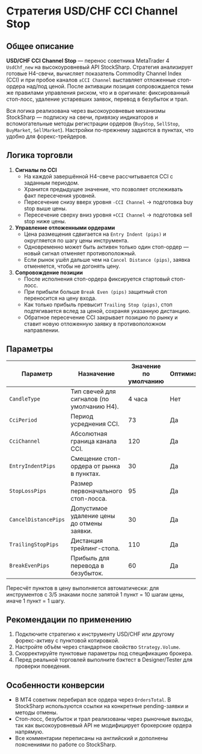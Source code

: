 # Стратегия USD/CHF CCI Channel Stop

## Общее описание

**USD/CHF CCI Channel Stop** — перенос советника MetaTrader 4 `UsdChf_new` на высокоуровневый API StockSharp. Стратегия анализирует готовые H4-свечи, вычисляет показатель Commodity Channel Index (CCI) и при пробое каналов `±CCI Channel` выставляет отложенные стоп-ордера над/под ценой. После активации позиция сопровождается теми же правилами управления риском, что и в оригинале: фиксированный стоп-лосс, удаление устаревших заявок, перевод в безубыток и трал.

Вся логика реализована через высокоуровневые механизмы StockSharp — подписку на свечи, привязку индикаторов и вспомогательные методы регистрации ордеров (`BuyStop`, `SellStop`, `BuyMarket`, `SellMarket`). Настройки по-прежнему задаются в пунктах, что удобно для форекс-трейдеров.

## Логика торговли

1. **Сигналы по CCI**
   - На каждой завершённой H4-свече рассчитывается CCI с заданным периодом.
   - Хранится предыдущее значение, что позволяет отслеживать факт пересечения уровней.
   - Пересечение снизу вверх уровня `-CCI Channel` → подготовка buy stop выше цены.
   - Пересечение сверху вниз уровня `+CCI Channel` → подготовка sell stop ниже цены.
2. **Управление отложенными ордерами**
   - Цена размещения сдвигается на `Entry Indent (pips)` и округляется по шагу цены инструмента.
   - Одновременно может быть активен только один стоп-ордер — новый сигнал отменяет противоположный.
   - Если рынок ушёл дальше чем на `Cancel Distance (pips)`, заявка отменяется, чтобы не догонять цену.
3. **Сопровождение позиции**
   - После исполнения стоп-ордера фиксируется стартовый стоп-лосс.
   - При прибыли больше `Break Even (pips)` защитный стоп переносится на цену входа.
   - Как только прибыль превысит `Trailing Stop (pips)`, стоп подтягивается вслед за ценой, сохраняя указанную дистанцию.
   - Обратное пересечение CCI закрывает позицию по рынку и ставит новую отложенную заявку в противоположном направлении.

## Параметры

| Параметр | Назначение | Значение по умолчанию | Оптимизация |
|----------|------------|-----------------------|-------------|
| `CandleType` | Тип свечей для сигналов (по умолчанию H4). | 4 часа | Нет |
| `CciPeriod` | Период усреднения CCI. | 73 | Да |
| `CciChannel` | Абсолютная граница канала CCI. | 120 | Да |
| `EntryIndentPips` | Смещение стоп-ордера от рынка в пунктах. | 30 | Да |
| `StopLossPips` | Размер первоначального стоп-лосса. | 95 | Да |
| `CancelDistancePips` | Допустимое удаление цены до отмены заявки. | 30 | Да |
| `TrailingStopPips` | Дистанция трейлинг-стопа. | 110 | Да |
| `BreakEvenPips` | Прибыль для перевода в безубыток. | 60 | Да |

Пересчёт пунктов в цену выполняется автоматически: для инструментов с 3/5 знаками после запятой 1 пункт = 10 шагам цены, иначе 1 пункт = 1 шагу.

## Рекомендации по применению

1. Подключите стратегию к инструменту USD/CHF или другому форекс-активу с пунктовой котировкой.
2. Настройте объём через стандартное свойство `Strategy.Volume`.
3. Скорректируйте пунктовые параметры под спецификацию брокера.
4. Перед реальной торговлей выполните бэктест в Designer/Tester для проверки поведения.

## Особенности конверсии

- В MT4 советник перебирал все ордера через `OrdersTotal`. В StockSharp используются ссылки на конкретные pending-заявки и методы отмены.
- Стоп-лосс, безубыток и трал реализованы через рыночные выходы, так как высокоуровневый API не модифицирует брокерские ордера напрямую.
- Все комментарии переписаны на английский и дополнены пояснениями по работе со StockSharp.
